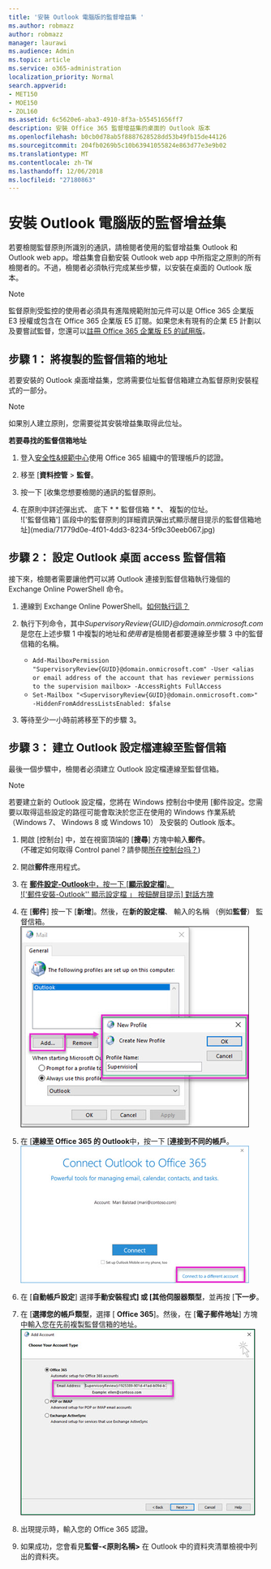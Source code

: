 ```yaml
---
title: '安裝 Outlook 電腦版的監督增益集 '
ms.author: robmazz
author: robmazz
manager: laurawi
ms.audience: Admin
ms.topic: article
ms.service: o365-administration
localization_priority: Normal
search.appverid:
- MET150
- MOE150
- ZOL160
ms.assetid: 6c5620e6-aba3-4910-8f3a-b55451656ff7
description: 安裝 Office 365 監督增益集的桌面的 Outlook 版本
ms.openlocfilehash: b0cb0d78ab5f8887628528dd53b49fb15de44126
ms.sourcegitcommit: 204fb0269b5c10b63941055824e863d77e3e9b02
ms.translationtype: MT
ms.contentlocale: zh-TW
ms.lasthandoff: 12/06/2018
ms.locfileid: "27180863"
---
```

# <a name="install-the-supervision-add-in-for-outlook-desktop"></a>安裝 Outlook 電腦版的監督增益集 

若要檢閱監督原則所識別的通訊，請檢閱者使用的監督增益集 Outlook 和 Outlook web app。增益集會自動安裝 Outlook web app 中所指定之原則的所有檢閱者的。不過，檢閱者必須執行完成某些步驟，以安裝在桌面的 Outlook 版本。
  
> [!NOTE]
> 監督原則受監控的使用者必須具有進階規範附加元件可以是 Office 365 企業版 E3 授權或包含在 Office 365 企業版 E5 訂閱。如果您未有現有的企業 E5 計劃以及要嘗試監督，您還可以[註冊 Office 365 企業版 E5 的試用版](https://go.microsoft.com/fwlink/p/?LinkID=698279)。
  
## <a name="step-1-copy-the-address-for-the-supervision-mailbox"></a>步驟 1： 將複製的監督信箱的地址

若要安裝的 Outlook 桌面增益集，您將需要位址監督信箱建立為監督原則安裝程式的一部分。
  
> [!NOTE]
> 如果別人建立原則，您需要從其安裝增益集取得此位址。
 
 **若要尋找的監督信箱地址**
  
1. 登入[安全性&amp;規範中心](https://protection.office.com)使用 Office 365 組織中的管理帳戶的認證。
    
2. 移至 [**資料控管** \> **監督**。
    
3. 按一下 [收集您想要檢閱的通訊的監督原則。
    
4. 在原則中詳述彈出式、 底下 * * 監督信箱 * *、 複製的位址。<br/>!['監督信箱'] 區段中的監督原則的詳細資訊彈出式顯示醒目提示的監督信箱地址](media/71779d0e-4f01-4dd3-8234-5f9c30eeb067.jpg)
  
## <a name="step-2-configure-the-supervision-mailbox-for-outlook-desktop-access"></a>步驟 2： 設定 Outlook 桌面 access 監督信箱

接下來，檢閱者需要讓他們可以將 Outlook 連接到監督信箱執行幾個的 Exchange Online PowerShell 命令。
  
1. 連線到 Exchange Online PowerShell。[如何執行這？](https://docs.microsoft.com/powershell/exchange/exchange-online/connect-to-exchange-online-powershell/connect-to-exchange-online-powershell)
    
2. 執行下列命令，其中*SupervisoryReview{GUID}@domain.onmicrosoft.com*是您在上述步驟 1 中複製的地址和*使用者*是檢閱者都要連線至步驟 3 中的監督信箱的名稱。
    - ```Add-MailboxPermission "SupervisoryReview{GUID}@domain.onmicrosoft.com" -User <alias or email address of the account that has reviewer permissions to the supervision mailbox> -AccessRights FullAccess```<br/>
    - ```Set-Mailbox "<SupervisoryReview{GUID}@domain.onmicrosoft.com>" -HiddenFromAddressListsEnabled: $false```
    
3. 等待至少一小時前將移至下的步驟 3。
    
## <a name="step-3-create-an-outlook-profile-to-connect-to-the-supervision-mailbox"></a>步驟 3： 建立 Outlook 設定檔連線至監督信箱

最後一個步驟中，檢閱者必須建立 Outlook 設定檔連線至監督信箱。
 
> [!NOTE]
> 若要建立新的 Outlook 設定檔，您將在 Windows 控制台中使用 [郵件設定。您需要以取得這些設定的路徑可能會取決於您正在使用的 Windows 作業系統 （Windows 7、 Windows 8 或 Windows 10） 及安裝的 Outlook 版本。
  
1. 開啟 [控制台] 中，並在視窗頂端的 [**搜尋**] 方塊中輸入**郵件**。<br/>(不確定如何取得 Control panel？請參閱[所在控制台吗？](https://support.microsoft.com/help/13764/windows-where-is-control-panel))
  
2. 開啟**郵件**應用程式。
    
3. 在 [**郵件設定-Outlook**中，按一下 [**顯示設定檔**]。<br/>!['郵件安裝-Outlook'' 顯示設定檔 」 按鈕醒目提示] 對話方塊](media/28b5dae9-d10c-4f2b-926a-294c857d555c.jpg)
  
4. 在 [**郵件**] 按一下 [**新增**]。然後，在**新的設定檔**、 輸入的名稱 （例如**監督**） 監督信箱。<br/>![在 [設定檔名稱] 方塊中顯示名稱 '監督' ' 新設定檔 」 對話方塊](media/d02ae181-b541-4ec6-8f51-698f30033204.jpg)
  
5. 在 [**連線至 Office 365 的 Outlook**中，按一下 [**連接到不同的帳戶**。<br/>![' 連線至 Office 365 Outlook' 郵件與反白顯示 「 連接至不同的帳戶' 連結](media/fac49ff8-a7f0-4e82-a271-9ec045a95de1.jpg)
  
6. 在 [**自動帳戶設定**] 選擇**手動安裝程式] 或 [其他伺服器類型**，並再按 [**下一步**。
    
7. 在 [**選擇您的帳戶類型**，選擇 [ **Office 365**]。然後，在 [**電子郵件地址**] 方塊中輸入您在先前複製監督信箱的地址。<br/>![Outlook 顯示醒目提示 [' 電子郵件地址 」] 方塊中的 [新增帳戶] 對話方塊的 「 選擇您的帳戶類型 」 頁面。](media/4f601236-9f69-4cf6-a58c-0b91204aa8cb.jpg)
  
8. 出現提示時，輸入您的 Office 365 認證。
    
9. 如果成功，您會看見**監督-\<原則名稱\>** 在 Outlook 中的資料夾清單檢視中列出的資料夾。